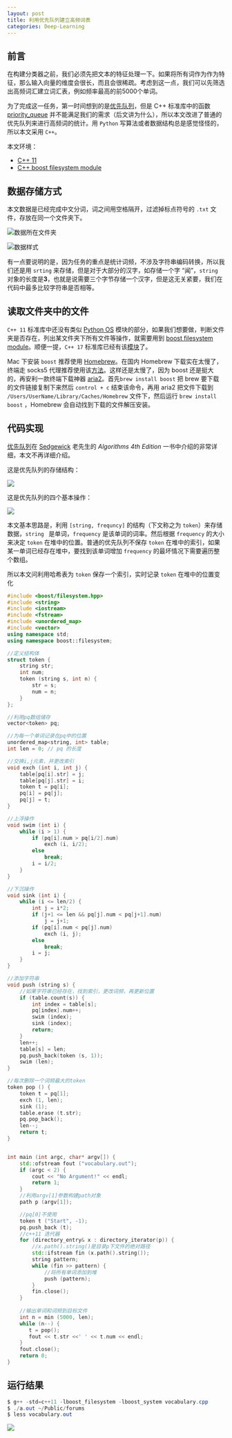 ```yaml
---
layout: post
title: 利用优先队列建立高频词表
categories: Deep-Learning
---
```


## 前言

在构建分类器之前，我们必须先把文本的特征处理一下。如果将所有词作为作为特征，那么输入向量的维度会很长，而且会很稀疏。考虑到这一点，我们可以先筛选出高频词汇建立词汇表，例如频率最高的前5000个单词。

为了完成这一任务，第一时间想到的是[优先队列](http://algs4.cs.princeton.edu/24pq/)，但是 C++ 标准库中的函数 [priority_queue](http://en.cppreference.com/w/cpp/container/priority_queue) 并不能满足我们的需求（后文讲为什么），所以本文改进了普通的优先队列来进行高频词的统计。用 `Python` 写算法或者数据结构总是感觉怪怪的，所以本文采用 `C++`。

本文环境：

+ [C++ 11](https://en.wikipedia.org/wiki/C%2B%2B11)
+ [C++ boost filesystem module](http://www.boost.org/doc/libs/1_62_0/libs/filesystem/doc/index.htm)

## 数据存储方式

本文数据是已经完成中文分词，词之间用空格隔开，过滤掉标点符号的 `.txt` 文件，存放在同一个文件夹下。

![数据所在文件夹](https://raw.githubusercontent.com/hychn/hychn.github.io/master/img/voca_data.png)

![数据样式](https://raw.githubusercontent.com/hychn/hychn.github.io/master/img/voca_data2.png)

有一点要说明的是，因为任务的重点是统计词频，不涉及字符串编码转换，所以我们还是用 `srting` 来存储，但是对于大部分的汉字，如存储一个字 “闻”，`string` 对象的长度是**3**，也就是说需要三个字节存储一个汉字，但是这无关紧要，我们在代码中最多比较字符串是否相等。

## 读取文件夹中的文件

`C++ 11` 标准库中还没有类似 [Python OS](https://docs.python.org/2/library/os.html) 模块的部分，如果我们想要做，判断文件夹是否存在，列出某文件夹下所有文件等操作，就需要用到 [boost filesystem module](http://www.boost.org/doc/libs/1_38_0/libs/filesystem/doc/index.htm)。顺便一提，`C++ 17` 标准库已经有该[模块](http://en.cppreference.com/w/cpp/experimental/fs)了。

Mac 下安装 `boost` 推荐使用 [Homebrew](http://brew.sh/)。在国内 Homebrew 下载实在太慢了，终端走 socks5 代理推荐使用该[方法](http://www.jianshu.com/p/16d7275ec736)。这样还是太慢了，因为 boost 还是挺大的，再安利一款终端下载神器 [aria2](https://aria2.github.io/)。首先`brew install boost`  把 brew 要下载的文件链接复制下来然后 `control + c` 结束该命令，再用 aria2 把文件下载到  `/Users/UserName/Library/Caches/Homebrew` 文件下，然后运行 `brew install boost` ，Homebrew 会自动找到下载的文件解压安装。

## 代码实现

[优先队列](http://algs4.cs.princeton.edu/24pq/)在 [Sedgewick](http://www.cs.princeton.edu/~rs) 老先生的 *Algorithms 4th Edition* 一书中介绍的非常详细，本文不再详细介绍。

这是优先队列的存储结构：

![](https://raw.githubusercontent.com/hychn/hychn.github.io/master/img/voca_pq1.png)

这是优先队列的四个基本操作：

![](https://raw.githubusercontent.com/hychn/hychn.github.io/master/img/voca_pq2.png)

本文基本思路是，利用 `[string, frequncy]` 的结构（下文称之为  `token`）来存储数据，`string `  是单词，`frequency` 是该单词的词率。然后根据 `frequency` 的大小来决定 `token` 在堆中的位置。普通的优先队列不保存 `token` 在堆中的索引，如果某一单词已经存在堆中，要找到该单词增加 `frequency` 的最坏情况下需要遍历整个数组。

所以本文问利用哈希表为 `token` 保存一个索引，实时记录 `token` 在堆中的位置变化

```c++
#include <boost/filesystem.hpp>
#include <string>
#include <iostream>
#include <fstream>
#include <unordered_map>
#include <vector>
using namespace std;
using namespace boost::filesystem;

//定义结构体
struct token {
    string str;
    int num;
    token (string s, int n) {
        str = s;
        num = n;
    }
};

//利用pq数组储存
vector<token> pq;

//为每一个单词记录在pq中的位置
unordered_map<string, int> table;
int len = 0; // pq 的长度

//交换i,j元素，并更改索引
void exch (int i, int j) {
    table[pq[i].str] = j;
    table[pq[j].str] = i;
    token t = pq[i];
    pq[i] = pq[j];
    pq[j] = t;
}

//上浮操作
void swim (int i) {
    while (i > 1) {
        if (pq[i].num > pq[i/2].num)
            exch (i, i/2);
        else
            break;
        i = i/2;
    }
}

//下沉操作
void sink (int i) {
    while (i <= len/2) {
        int j = i*2;
        if (j+1 <= len && pq[j].num < pq[j+1].num)
            j = j+1;
        if (pq[i].num < pq[j].num)
            exch (i, j);
        else
            break;
        i = j;
    }
}

//添加字符串
void push (string s) {
  	//如果字符串已经存在，找到索引，更改词频，再更新位置
    if (table.count(s)) {
        int index = table[s];
        pq[index].num++;
        swim (index);
        sink (index);
        return;
    }
    len++;
    table[s] = len;
    pq.push_back(token (s, 1));
    swim (len);
}

//每次删除一个词频最大的token
token pop () {
    token t = pq[1];
    exch (1, len);
    sink (1);
    table.erase (t.str);
    pq.pop_back();
    len--;
    return t;
}


int main (int argc, char* argv[]) {
    std::ofstream fout ("vocabulary.out");
    if (argc < 2) {
        cout << "No Argument!" << endl;
        return 1;
    }
  	//利用argv[1]参数构建path对象
    path p (argv[1]);

  	//pq[0]不使用
    token t ("Start", -1);
    pq.push_back (t);
    //c++11 迭代器
  	for (directory_entry& x : directory_iterator(p)) {
		//x.path().string()是目录p下文件的绝对路径
      	std::ifstream fin (x.path().string());
        string pattern;
        while (fin >> pattern) {
          	//将所有单词添加到堆
            push (pattern);
        }
        fin.close();
    }
  
  	//输出单词和词频到目标文件
    int n = min (5000, len);
    while (n--) {
       t = pop();
       fout << t.str <<' ' << t.num << endl;
    }
    fout.close();
    return 0;
}

```

## 运行结果

```powershell
$ g++ -std=c++11 -lboost_filesystem -lboost_system vocabulary.cpp
$ ./a.out ~/Public/forums
$ less vocabulary.out
```

![](https://raw.githubusercontent.com/hychn/hychn.github.io/master/img/voca_re2.png)



